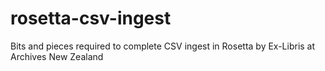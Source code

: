 rosetta-csv-ingest
==================

Bits and pieces required to complete CSV ingest in Rosetta by Ex-Libris at Archives New Zealand

